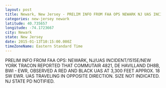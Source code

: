 ```yaml
---
layout: post
title: Newark, New Jersey - PRELIM INFO FROM FAA OPS NEWARK NJ UAS INCIDENT 1515E NEW YORK TRACON REPORTED THAT
categories: new-jersey newark
latitude: 40.735657
longitude: -74.1723667
city: Newark
state: New Jersey
date: 2015-01-13T10:15:00.000Z
timeZoneName: Eastern Standard Time
---
```


PRELIM INFO FROM FAA OPS: NEWARK, NJ/UAS INCIDENT/1515E/NEW YORK TRACON REPORTED THAT COMMUTAIR 4821, DE HAVILLAND DH8B, BWI - EWR, OBSERVED A RED AND BLACK UAS AT 3,300 FEET APPROX. 18 SW EWR. UAS TRAVELING IN OPPOSITE DIRECTION. SIZE NOT INDICATED. NJ STATE PD NOTIFIED.